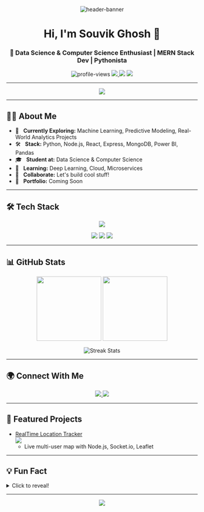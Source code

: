 <!-- Banner or GIF (optional) -->
<p align="center">
  <img src="https://capsule-render.vercel.app/api?type=waving&color=0e6fff&height=200&section=header&text=Souvik%20Ghosh&fontSize=45&fontColor=ffffff&animation=twinkling" alt="header-banner"/>
</p>

<h1 align="center">Hi, I'm Souvik Ghosh 👋</h1>
<h3 align="center">🚀 Data Science & Computer Science Enthusiast | MERN Stack Dev | Pythonista</h3>

<p align="center">
  <img src="https://komarev.com/ghpvc/?username=souvikofficial&label=Profile%20views&color=0e75b6&style=flat" alt="profile-views" />
  <a href="https://linkedin.com/in/souvik-ghosh-197a90274" target="_blank">
    <img src="https://img.shields.io/badge/LinkedIn-blue?logo=linkedin&style=flat-square" />
  </a>
  <img src="https://img.shields.io/badge/Code-Python-informational?logo=python&style=flat-square"/>
  <img src="https://img.shields.io/badge/Loves-OpenSource-green?style=flat-square"/>
</p>

---

<div align="center">
  <img src="https://readme-typing-svg.herokuapp.com?font=Fira+Code&duration=2500&pause=500&color=0E6FFF&center=true&multiline=true&width=600&lines=Data+Science+%E2%80%A2+Web+Dev+%E2%80%A2+Machine+Learning;Building+solutions+with+code+%F0%9F%94%A5;Always+learning.+Always+curious."/>
</div>

---

## 👨‍💻 About Me

- 🎯 &nbsp; **Currently Exploring:** Machine Learning, Predictive Modeling, Real-World Analytics Projects  
- 🛠️ &nbsp; **Stack:** Python, Node.js, React, Express, MongoDB, Power BI, Pandas  
- 🎓 &nbsp; **Student at:** Data Science & Computer Science  
- 🌱 &nbsp; **Learning:** Deep Learning, Cloud, Microservices  
- 🤝 &nbsp; **Collaborate:** Let's build cool stuff!  
- 📝 &nbsp; **Portfolio:** Coming Soon

---

## 🛠️ Tech Stack

<p align="center">
  <img src="https://skillicons.dev/icons?i=numpy,pandas,js,python,react,nodejs,express,mongodb,html,css,figma,git,linux,azure" />
</p>
<p align="center">
  <img src="https://img.shields.io/badge/Tools-Power%20BI-blue?logo=powerbi&style=flat-square"/>
  <img src="https://img.shields.io/badge/DB-MySQL-blue?logo=mysql&style=flat-square"/>
  <img src="https://img.shields.io/badge/Visualization-Matplotlib-orange?logo=matplotlib&style=flat-square"/>
</p>


---

## 📊 GitHub Stats

<p align="center">
  <img height="170em" src="https://github-readme-stats.vercel.app/api?username=souvikofficial&show_icons=true&theme=algolia" />
  <img height="170em" src="https://github-readme-stats.vercel.app/api/top-langs/?username=souvikofficial&layout=compact&theme=algolia" />
</p>
<p align="center">
  <img src="https://github-readme-streak-stats.herokuapp.com/?user=souvikofficial&theme=tokyonight" alt="Streak Stats"/>
</p>

---

## 🌍 Connect With Me

<p align="center">
  <a href="https://linkedin.com/in/souvik-ghosh-197a90274" target="_blank">
    <img src="https://img.shields.io/badge/LinkedIn-blue?logo=linkedin&logoColor=white&style=for-the-badge"/>
  </a>
  <a href="mailto:youremail@example.com">
    <img src="https://img.shields.io/badge/Email-D14836?logo=gmail&logoColor=white&style=for-the-badge"/>
  </a>
  <!-- Add more icons as needed -->
</p>

---

## 🚀 Featured Projects

- [RealTime Location Tracker](https://github.com/souvikofficial/RealTime-Location-Tracker) <br>
  <img src="https://img.shields.io/github/stars/souvikofficial/RealTime-Location-Tracker?style=social" />
  - Live multi-user map with Node.js, Socket.io, Leaflet

<!-- Add more projects with short blurbs -->

---

## 💡 Fun Fact

<details>
  <summary>Click to reveal!</summary>
  <p>
    🎸 I love learning new frameworks and playing instrumental music in my free time!
  </p>
</details>

---

<p align="center">
  <img src="https://capsule-render.vercel.app/api?type=waving&color=0e6fff&height=120&section=footer"/>
</p>
